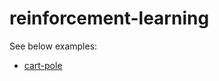 # reinforcement-learning

See below examples:
- [cart-pole](https://github.com/GauravGaikwad94/reinforcement-learning/tree/master/cart-pole)
